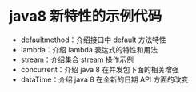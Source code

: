 # java8 新特性的示例代码

* defaultmethod：介绍接口中 default 方法特性
* lambda：介绍 lambda 表达式的特性和用法
* stream：介绍集合 stream 操作示例
* concurrent：介绍 java 8 在并发包下面的相关增强
* dataTime：介绍 java 8 在全新的日期 API 方面的改变